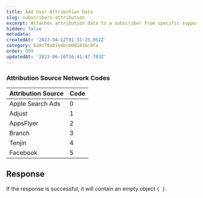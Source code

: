 ```yaml
---
title: Add User Attribution Data
slug: subscribers-attribution
excerpt: Attaches attribution data to a subscriber from specific supported networks.
hidden: false
metadata: 
createdAt: '2023-04-12T01:31:25.952Z'
category: 648c78a01e4bc0001816c9fa
order: 999
updatedAt: '2023-06-16T16:41:47.703Z'
---
```

### Attribution Source Network Codes

| Attribution Source | Code |
| :----------------- | :--- |
| Apple Search Ads   | 0    |
| Adjust             | 1    |
| AppsFlyer          | 2    |
| Branch             | 3    |
| Tenjin             | 4    |
| Facebook           | 5    |

## Response

If the response is successful, it will contain an empty object `{ }`.